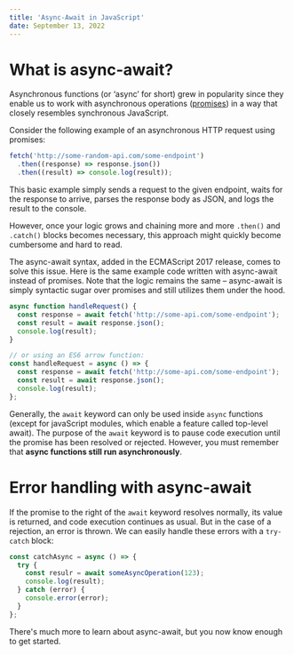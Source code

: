 ```yaml
---
title: 'Async-Await in JavaScript'
date: September 13, 2022
---
```


# What is async-await?

Asynchronous functions (or ‘async’ for short) grew in popularity since they enable us to work with asynchronous operations ([promises](promises-in-js)) in a way that closely resembles synchronous JavaScript.

Consider the following example of an asynchronous HTTP request using promises:

```js
fetch('http://some-random-api.com/some-endpoint')
  .then((response) => response.json())
  .then((result) => console.log(result));
```

This basic example simply sends a request to the given endpoint, waits for the response to arrive, parses the response body as JSON, and logs the result to the console.

However, once your logic grows and chaining more and more `.then()` and `.catch()` blocks becomes necessary, this approach might quickly become cumbersome and hard to read.

The async-await syntax, added in the ECMAScript 2017 release, comes to solve this issue.
Here is the same example code written with async-await instead of promises. Note that the logic remains the same – async-await is simply syntactic sugar over promises and still utilizes them under the hood.

```js
async function handleRequest() {
  const response = await fetch('http://some-api.com/some-endpoint');
  const result = await response.json();
  console.log(result);
}

// or using an ES6 arrow function:
const handleRequest = async () => {
  const response = await fetch('http://some-api.com/some-endpoint');
  const result = await response.json();
  console.log(result);
};
```

Generally, the `await` keyword can only be used inside `async` functions (except for javaScript modules, which enable a feature called top-level await). The purpose of the `await` keyword is to pause code execution until the promise has been resolved or rejected.
However, you must remember that **async functions still run asynchronously**.

# Error handling with async-await

If the promise to the right of the `await` keyword resolves normally, its value is returned, and code execution continues as usual. But in the case of a rejection, an error is thrown.
We can easily handle these errors with a `try-catch` block:

```js
const catchAsync = async () => {
  try {
    const resulr = await someAsyncOperation(123);
    console.log(result);
  } catch (error) {
    console.error(error);
  }
};
```

There's much more to learn about async-await, but you now know enough to get started.
